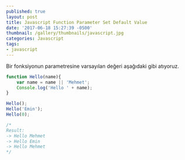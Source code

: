 ```yaml
---
published: true
layout: post
title: Javascript Function Parameter Set Default Value
date: '2017-06-18 15:27:39 -0500'
thumbnail: /gallery/thumbnails/javascript.jpg
categories: Javascript
tags:
- javascript
---
```

Bir fonksiyonun parametresine varsayılan değeri aşağıdaki gibi atıyoruz.
<!--more-->
```javascript
function Hello(name){
	var name = name || 'Mehmet';
	Console.log('Hello ' + name);
}

Hello();
Hello('Emin');
Hello(0);

/*
Result:
-> Hello Mehmet
-> Hello Emin
-> Hello Mehmet 
*/
```
